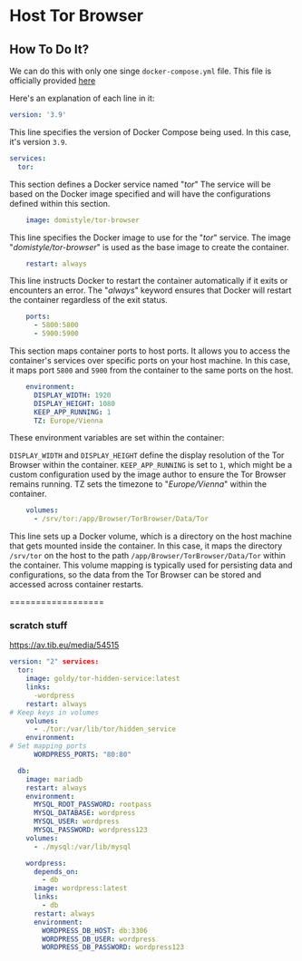 # Host Tor Browser 

## How To Do It?

We can do this with only one singe `docker-compose.yml` file. This file is officially provided [here](https://hub.docker.com/r/domistyle/tor-browser)

Here's an explanation of each line in it:

```yml
version: '3.9'
```

This line specifies the version of Docker Compose being used. In this case, it's version `3.9`.

```yml
services:
  tor:
```

This section defines a Docker service named "*tor*" The service will be based on the Docker image specified and will have the configurations defined within this section.

```yml
    image: domistyle/tor-browser
```

This line specifies the Docker image to use for the "*tor*" service. The image "*domistyle/tor-browser*" is used as the base image to create the container.

```yml
    restart: always
```

This line instructs Docker to restart the container automatically if it exits or encounters an error. The "*always*" keyword ensures that Docker will restart the container regardless of the exit status.

```yml
    ports:
      - 5800:5800
      - 5900:5900
```

This section maps container ports to host ports. It allows you to access the container's services over specific ports on your host machine. In this case, it maps port `5800` and `5900` from the container to the same ports on the host.

```yml
    environment:
      DISPLAY_WIDTH: 1920
      DISPLAY_HEIGHT: 1080
      KEEP_APP_RUNNING: 1
      TZ: Europe/Vienna
```

These environment variables are set within the container:

`DISPLAY_WIDTH` and `DISPLAY_HEIGHT` define the display resolution of the Tor Browser within the container.
`KEEP_APP_RUNNING` is set to `1`, which might be a custom configuration used by the image author to ensure the Tor Browser remains running.
TZ sets the timezone to "*Europe/Vienna*" within the container.

```yml
    volumes:
      - /srv/tor:/app/Browser/TorBrowser/Data/Tor
```

This line sets up a Docker volume, which is a directory on the host machine that gets mounted inside the container. In this case, it maps the directory `/srv/tor` on the host to the path `/app/Browser/TorBrowser/Data/Tor` within the container. This volume mapping is typically used for persisting data and configurations, so the data from the Tor Browser can be stored and accessed across container restarts.

==================
### scratch stuff

https://av.tib.eu/media/54515

```yml
version: "2" services:
  tor:
    image: goldy/tor-hidden-service:latest
    links:
      -wordpress
    restart: always
# Keep keys in volumes
    volumes:
      - ./tor:/var/lib/tor/hidden_service
    environment:
# Set mapping ports
      WORDPRESS_PORTS: "80:80"

  db:
    image: mariadb
    restart: always
    environment:
      MYSQL_ROOT_PASSWORD: rootpass
      MYSQL_DATABASE: wordpress
      MYSQL_USER: wordpress
      MYSQL_PASSWORD: wordpress123
    volumes:
      - ./mysql:/var/lib/mysql

    wordpress:
      depends_on:
        - db
      image: wordpress:latest
      links:
        - db
      restart: always
      environment:
        WORDPRESS_DB_HOST: db:3306
        WORDPRESS_DB_USER: wordpress
        WORDPRESS_DB_PASSWORD: wordpress123
```
